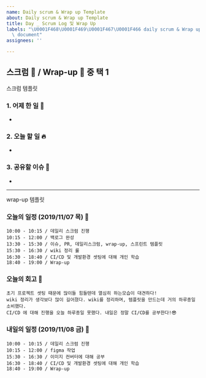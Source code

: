 ```yaml
---
name: Daily scrum & Wrap up Template
about: Daily scrum & Wrap up Template
title: Day _ Scrum Log 및 Wrap Up
labels: "\U0001F468‍\U0001F469‍\U0001F467‍\U0001F466 daily scrum & Wrap up, \U0001F4D2
  \ document"
assignees: ''

---
```


##  스크럼 🏉  / Wrap-up 🌯 중 택 1 

스크럼 템플릿

### 1. 어제 한 일 🌙
- 
### 2. 오늘 할 일 🔥  
- 
### 3. 공유할 이슈 🙌
- 
<hr>

wrap-up 템플릿 

### 오늘의 일정 (2019/11/07 목) 🐣
```
10:00 - 10:15 / 데일리 스크럼 진행
10:15 - 12:00 / 백로그 완성
13:30 - 15:30 / 이슈, PR, 데일리스크럼, wrap-up, 스프린트 템플릿
15:30 - 16:30 / wiki 정리 룰
16:30 - 18:40 / CI/CD 및 개발환경 셋팅에 대해 개인 학습
18:40 - 19:00 / Wrap-up
```
### 오늘의 회고 🎈
```
초기 프로젝트 셋팅 때문에 많이들 힘들텐데 열심히 하는모습이 대견하다!
wiki 정리가 생각보다 많이 길어졌다. wiki를 정리하며, 템플릿을 만드는데 거의 하루종일 소비했다.
CI/CD 에 대해 진행을 오늘 하루종일 못했다. 내일은 정말 CI/CD를 공부한다!😎
```
### 내일의 일정 (2019/11/08 금) 🐥
```
10:00 - 10:15 / 데일리 스크럼 진행
10:15 - 12:00 / figma 작업
15:30 - 16:30 / 이미지 컨버터에 대해 공부
16:30 - 18:40 / CI/CD 및 개발환경 셋팅에 대해 개인 학습
18:40 - 19:00 / Wrap-up
```
